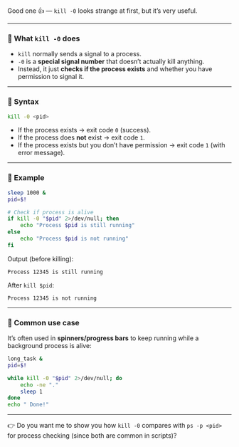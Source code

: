 Good one 👍 — `kill -0` looks strange at first, but it’s very useful.

---

### 🔹 What `kill -0` does

* `kill` normally sends a signal to a process.
* `-0` is a **special signal number** that doesn’t actually kill anything.
* Instead, it just **checks if the process exists** and whether you have permission to signal it.

---

### 🔹 Syntax

```bash
kill -0 <pid>
```

* If the process exists → exit code `0` (success).
* If the process does **not** exist → exit code `1`.
* If the process exists but you don’t have permission → exit code `1` (with error message).

---

### 🔹 Example

```bash
sleep 1000 &
pid=$!

# Check if process is alive
if kill -0 "$pid" 2>/dev/null; then
    echo "Process $pid is still running"
else
    echo "Process $pid is not running"
fi
```

Output (before killing):

```
Process 12345 is still running
```

After `kill $pid`:

```
Process 12345 is not running
```

---

### 🔹 Common use case

It’s often used in **spinners/progress bars** to keep running while a background process is alive:

```bash
long_task &
pid=$!

while kill -0 "$pid" 2>/dev/null; do
    echo -ne "."
    sleep 1
done
echo " Done!"
```

---

👉 Do you want me to show you how `kill -0` compares with `ps -p <pid>` for process checking (since both are common in scripts)?
